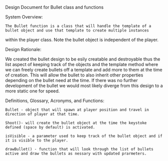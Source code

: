 Design Document for Bullet class and functions


System Overview: 
	
	The Bullet function is a class that will handle the template of a bullet object and use that template to create multiple instances 
  within the player class. Note the bullet object is independent of the player.
  
Design Rationale:
	
We created the bullet design to be esily creatable and destroyable thus the list aspect of keeping track of the objects and the template method where we can freely create bullets off a template and add more to them at the time of creation. This will allow the bullet to also inherit other properties depending on the bullet need at the time. If there was no further development of the bullet we would most likely diverge from this design to a more static one for speed.


Definitions, Glossary, Acronyms, and Functions:


	Bullet - object that will spawn at player position and travel in direction of player at that time.
	
	Shoot()- will create the bullet object at the time the keystoke defined (space by default) is activated.
	
	isVisible - a parameter used to keep track of the bullet object and if it is visible to the player.
	
	drawBullet() - function that will look through the list of bullets active and draw the bullets as nessary with updated prarmeters.
	
